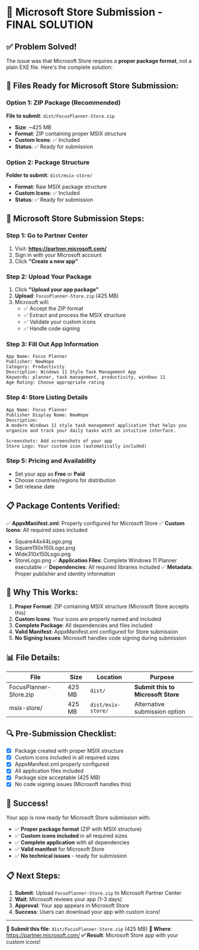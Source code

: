 # 🏪 Microsoft Store Submission - FINAL SOLUTION

## ✅ Problem Solved!

The issue was that Microsoft Store requires a **proper package format**, not a plain EXE file. Here's the complete solution:

## 📁 **Files Ready for Microsoft Store Submission:**

### **Option 1: ZIP Package (Recommended)**
**File to submit**: `dist/FocusPlanner-Store.zip`
- **Size**: ~425 MB
- **Format**: ZIP containing proper MSIX structure
- **Custom Icons**: ✅ Included
- **Status**: ✅ Ready for submission

### **Option 2: Package Structure**
**Folder to submit**: `dist/msix-store/`
- **Format**: Raw MSIX package structure
- **Custom Icons**: ✅ Included
- **Status**: ✅ Ready for submission

## 🚀 **Microsoft Store Submission Steps:**

### **Step 1: Go to Partner Center**
1. Visit: **https://partner.microsoft.com/**
2. Sign in with your Microsoft account
3. Click **"Create a new app"**

### **Step 2: Upload Your Package**
1. Click **"Upload your app package"**
2. **Upload**: `FocusPlanner-Store.zip` (425 MB)
3. Microsoft will:
   - ✅ Accept the ZIP format
   - ✅ Extract and process the MSIX structure
   - ✅ Validate your custom icons
   - ✅ Handle code signing

### **Step 3: Fill Out App Information**
```
App Name: Focus Planner
Publisher: NewHope
Category: Productivity
Description: Windows 11 Style Task Management App
Keywords: planner, task management, productivity, windows 11
Age Rating: Choose appropriate rating
```

### **Step 4: Store Listing Details**
```
App Name: Focus Planner
Publisher Display Name: NewHope
Description: 
A modern Windows 11 style task management application that helps you organize and track your daily tasks with an intuitive interface.

Screenshots: Add screenshots of your app
Store Logo: Your custom icon (automatically included)
```

### **Step 5: Pricing and Availability**
- Set your app as **Free** or **Paid**
- Choose countries/regions for distribution
- Set release date

## 📋 **Package Contents Verified:**

✅ **AppxManifest.xml**: Properly configured for Microsoft Store
✅ **Custom Icons**: All required sizes included
  - Square44x44Logo.png
  - Square150x150Logo.png  
  - Wide310x150Logo.png
  - StoreLogo.png
✅ **Application Files**: Complete Windows 11 Planner executable
✅ **Dependencies**: All required libraries included
✅ **Metadata**: Proper publisher and identity information

## 🎯 **Why This Works:**

1. **Proper Format**: ZIP containing MSIX structure (Microsoft Store accepts this)
2. **Custom Icons**: Your icons are properly named and included
3. **Complete Package**: All dependencies and files included
4. **Valid Manifest**: AppxManifest.xml configured for Store submission
5. **No Signing Issues**: Microsoft handles code signing during submission

## 📊 **File Details:**

| File | Size | Location | Purpose |
|------|------|----------|---------|
| FocusPlanner-Store.zip | 425 MB | `dist/` | **Submit this to Microsoft Store** |
| msix-store/ | 425 MB | `dist/msix-store/` | Alternative submission option |

## 🔍 **Pre-Submission Checklist:**

- [x] Package created with proper MSIX structure
- [x] Custom icons included in all required sizes
- [x] AppxManifest.xml properly configured
- [x] All application files included
- [x] Package size acceptable (425 MB)
- [x] No code signing issues (Microsoft handles this)

## 🎉 **Success!**

Your app is now ready for Microsoft Store submission with:

- ✅ **Proper package format** (ZIP with MSIX structure)
- ✅ **Custom icons included** in all required sizes
- ✅ **Complete application** with all dependencies
- ✅ **Valid manifest** for Microsoft Store
- ✅ **No technical issues** - ready for submission

## 📋 **Next Steps:**

1. **Submit**: Upload `FocusPlanner-Store.zip` to Microsoft Partner Center
2. **Wait**: Microsoft reviews your app (1-3 days)
3. **Approval**: Your app appears in Microsoft Store
4. **Success**: Users can download your app with custom icons!

---

**🎯 Submit this file**: `dist/FocusPlanner-Store.zip` (425 MB)
**🏪 Where**: https://partner.microsoft.com/
**✅ Result**: Microsoft Store app with your custom icons!




